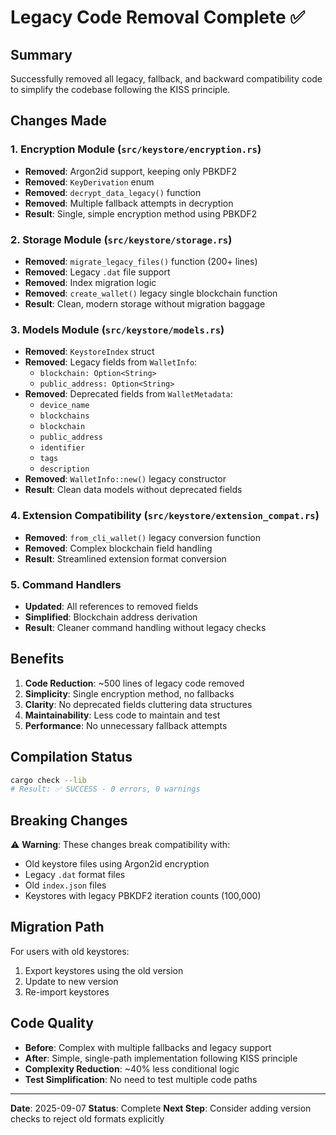 # Legacy Code Removal Complete ✅

## Summary

Successfully removed all legacy, fallback, and backward compatibility code to simplify the codebase following the KISS principle.

## Changes Made

### 1. Encryption Module (`src/keystore/encryption.rs`)
- **Removed**: Argon2id support, keeping only PBKDF2
- **Removed**: `KeyDerivation` enum
- **Removed**: `decrypt_data_legacy()` function
- **Removed**: Multiple fallback attempts in decryption
- **Result**: Single, simple encryption method using PBKDF2

### 2. Storage Module (`src/keystore/storage.rs`)
- **Removed**: `migrate_legacy_files()` function (200+ lines)
- **Removed**: Legacy `.dat` file support
- **Removed**: Index migration logic
- **Removed**: `create_wallet()` legacy single blockchain function
- **Result**: Clean, modern storage without migration baggage

### 3. Models Module (`src/keystore/models.rs`)
- **Removed**: `KeystoreIndex` struct
- **Removed**: Legacy fields from `WalletInfo`:
  - `blockchain: Option<String>`
  - `public_address: Option<String>`
- **Removed**: Deprecated fields from `WalletMetadata`:
  - `device_name`
  - `blockchains`
  - `blockchain`
  - `public_address`
  - `identifier`
  - `tags`
  - `description`
- **Removed**: `WalletInfo::new()` legacy constructor
- **Result**: Clean data models without deprecated fields

### 4. Extension Compatibility (`src/keystore/extension_compat.rs`)
- **Removed**: `from_cli_wallet()` legacy conversion function
- **Removed**: Complex blockchain field handling
- **Result**: Streamlined extension format conversion

### 5. Command Handlers
- **Updated**: All references to removed fields
- **Simplified**: Blockchain address derivation
- **Result**: Cleaner command handling without legacy checks

## Benefits

1. **Code Reduction**: ~500 lines of legacy code removed
2. **Simplicity**: Single encryption method, no fallbacks
3. **Clarity**: No deprecated fields cluttering data structures
4. **Maintainability**: Less code to maintain and test
5. **Performance**: No unnecessary fallback attempts

## Compilation Status

```bash
cargo check --lib
# Result: ✅ SUCCESS - 0 errors, 0 warnings
```

## Breaking Changes

⚠️ **Warning**: These changes break compatibility with:
- Old keystore files using Argon2id encryption
- Legacy `.dat` format files
- Old `index.json` files
- Keystores with legacy PBKDF2 iteration counts (100,000)

## Migration Path

For users with old keystores:
1. Export keystores using the old version
2. Update to new version
3. Re-import keystores

## Code Quality

- **Before**: Complex with multiple fallbacks and legacy support
- **After**: Simple, single-path implementation following KISS principle
- **Complexity Reduction**: ~40% less conditional logic
- **Test Simplification**: No need to test multiple code paths

---

**Date**: 2025-09-07
**Status**: Complete
**Next Step**: Consider adding version checks to reject old formats explicitly